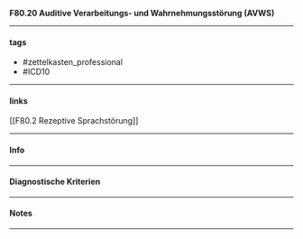 __F80.20 Auditive Verarbeitungs- und Wahrnehmungsstörung (AVWS)__

___________________________________________
#### tags

- #zettelkasten_professional
- #ICD10 
___________________________________________
#### links

[[F80.2 Rezeptive Sprachstörung]]

___________________________________________
#### Info

___________________________________________
#### Diagnostische Kriterien

___________________________________________
#### Notes

___________________________________________

